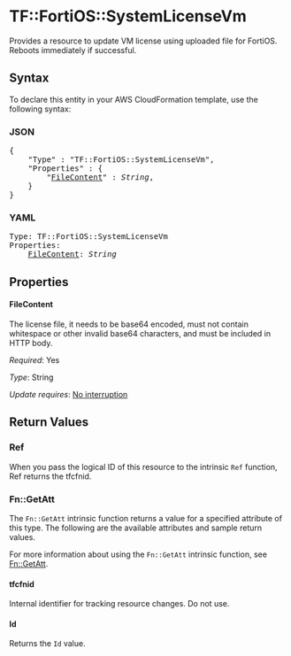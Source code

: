 # TF::FortiOS::SystemLicenseVm

Provides a resource to update VM license using uploaded file for FortiOS. Reboots immediately if successful.

## Syntax

To declare this entity in your AWS CloudFormation template, use the following syntax:

### JSON

<pre>
{
    "Type" : "TF::FortiOS::SystemLicenseVm",
    "Properties" : {
        "<a href="#filecontent" title="FileContent">FileContent</a>" : <i>String</i>,
    }
}
</pre>

### YAML

<pre>
Type: TF::FortiOS::SystemLicenseVm
Properties:
    <a href="#filecontent" title="FileContent">FileContent</a>: <i>String</i>
</pre>

## Properties

#### FileContent

The license file, it needs to be base64 encoded, must not contain whitespace or other invalid base64 characters, and must be included in HTTP body.

_Required_: Yes

_Type_: String

_Update requires_: [No interruption](https://docs.aws.amazon.com/AWSCloudFormation/latest/UserGuide/using-cfn-updating-stacks-update-behaviors.html#update-no-interrupt)

## Return Values

### Ref

When you pass the logical ID of this resource to the intrinsic `Ref` function, Ref returns the tfcfnid.

### Fn::GetAtt

The `Fn::GetAtt` intrinsic function returns a value for a specified attribute of this type. The following are the available attributes and sample return values.

For more information about using the `Fn::GetAtt` intrinsic function, see [Fn::GetAtt](https://docs.aws.amazon.com/AWSCloudFormation/latest/UserGuide/intrinsic-function-reference-getatt.html).

#### tfcfnid

Internal identifier for tracking resource changes. Do not use.

#### Id

Returns the <code>Id</code> value.

